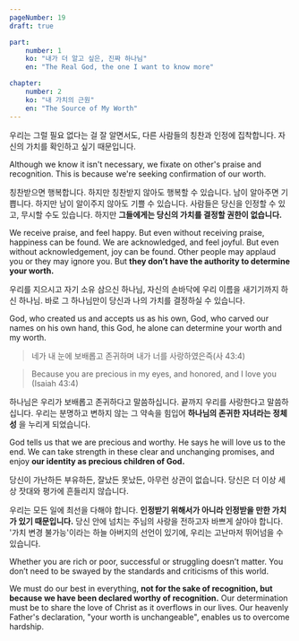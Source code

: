 ```yaml
---
pageNumber: 19
draft: true

part:
    number: 1
    ko: "내가 더 알고 싶은, 진짜 하나님"
    en: "The Real God, the one I want to know more"

chapter:
    number: 2
    ko: "내 가치의 근원"
    en: "The Source of My Worth"
---
```

우리는 그럴 필요 없다는 걸 잘 알면서도, 다른 사람들의 칭찬과 인정에 집착합니다. 자신의 가치를 확인하고 싶기 때문입니다.

Although we know it isn't necessary, we fixate on other's praise and recognition.  This is because we're seeking confirmation of our worth.

칭찬받으면 행복합니다.
하지만 칭찬받지 않아도 행복할 수 있습니다.
남이 알아주면 기쁩니다.
하지만 남이 알이주지 않아도 기쁠 수 있습니다.
사람들은 당신을 인정할 수 있고, 무시할 수도 있습니다.
하지만 **그들에게는 당신의 가치를 결정할 권한이 없습니다.**

We receive praise, and feel happy.
But even without receiving praise, happiness can be found.
We are acknowledged, and feel joyful.
But even without acknowledgement, joy can be found.
Other people may applaud you or they may ignore you.
But **they don’t have the authority to determine your worth.**

우리를 지으시고 자기 소유 삼으신 하나님,
자신의 손바닥에 우리 이름을 새기기까지 하신 하나님.
바로 그 하나님만이 당신과 나의 가치를 결정하실 수 있습니다.

God, who created us and accepts us as his own,
God, who carved our names on his own hand,
this God, he alone can determine your worth and my worth.

> 네가 내 눈에 보배롭고 존귀하며 내가 너를 사랑하였은즉(사 43:4)

> Because you are precious in my eyes, and honored, and I love you (Isaiah 43:4)

하나님은 우리가 보배롭고 존귀하다고 말씀하십니다. 끝까지 우리를 사랑한다고 말씀하십니다. 우리는 분명하고 변하지 않는 그 약속을 힘입어 **하나님의 존귀한 자녀라는 정체성** 을 누리게 되었습니다.

God tells us that we are precious and worthy.  He says he will love us to the end.  We can take strength in these clear and unchanging promises, and enjoy **our identity as precious children of God.**

당신이 가난하든 부유하든, 잘났든 못났든, 아무런 상관이 없습니다. 당신은 더 이상 세상 잣대와 평가에 흔들리지 않습니다.

우리는 모든 일에 최선을 다해야 합니다.
**인정받기 위해서가 아니라 인정받을 만한 가치가 있기 때문입니다.**
당신 안에 넘치는 주님의 사랑을 전하고자 바쁘게 살아야 합니다.
'가치 변경 불가능'이라는 하늘 아버지의 선언이 있기에,
우리는 고난마저 뛰어넘을 수 있습니다.

Whether you are rich or poor, successful or struggling doesn’t matter. You don’t need to be swayed by the standards and criticisms of this world.

We must do our best in everything,
**not for the sake of recognition, but because we have been declared worthy of recognition.**
Our determination must be to share the love of Christ as it overflows in our lives.
Our heavenly Father's declaration, "your worth is unchangeable",
enables us to overcome hardship.
